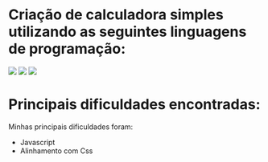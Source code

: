 <div>
    <h1> Criação de calculadora simples utilizando as seguintes linguagens de programação:</h1>
    <img src="./CALCULADORA/imagens/html.jpg">
    <img src="./CALCULADORA/imagens/css.jpg">
    <img src="./CALCULADORA/imagens/js.jpg">
</div>
<div>
    <h1> Principais dificuldades encontradas: </h1>
    <p>Minhas principais dificuldades foram:</p>
    <ul>
    <li>Javascript</li>
    <li>Alinhamento com Css</li>
    </ul>
</div>